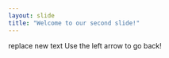 ```yaml
---
layout: slide
title: "Welcome to our second slide!"
---
```

replace new text
Use the left arrow to go back!
